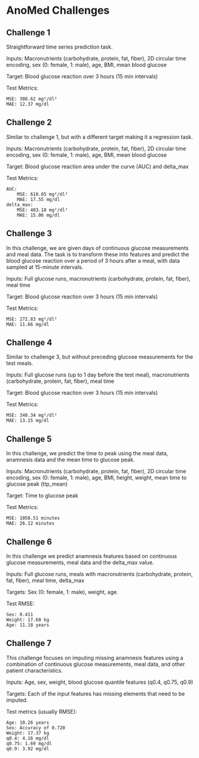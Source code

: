 # AnoMed Challenges
## Challenge 1
Straightforward time series prediction task.

Inputs: Macronutrients (carbohydrate, protein, fat, fiber), 2D circular time encoding, sex (0: female, 1: male), age, BMI, mean blood glucose

Target: Blood glucose reaction over 3 hours (15 min intervals)

Test Metrics:

    MSE: 308.62 mg²/dl²
    MAE: 12.37 mg/dl
## Challenge 2
Similar to challenge 1, but with a different target making it a regression task.

Inputs: Macronutrients (carbohydrate, protein, fat, fiber), 2D circular time encoding, sex (0: female, 1: male), age, BMI, mean blood glucose

Target: Blood glucose reaction area under the curve (AUC) and delta_max

Test Metrics:

    AUC:
        MSE: 610.05 mg²/dl²
        MAE: 17.55 mg/dl
    delta_max:
        MSE: 403.18 mg²/dl²
        MAE: 15.06 mg/dl
## Challenge 3
In this challenge, we are given days of continuous glucose measurements and meal data. The task is to transform these into features and predict the blood glucose reaction over a period of 3 hours after a meal, with data sampled at 15-minute intervals.

Inputs: Full glucose runs, macronutrients (carbohydrate, protein, fat, fiber), meal time

Target: Blood glucose reaction over 3 hours (15 min intervals)

Test Metrics:

    MSE: 272.83 mg²/dl²
    MAE: 11.66 mg/dl
## Challenge 4
Similar to challenge 3, but without preceding glucose measurements for the test meals.

Inputs: Full glucose runs (up to 1 day before the test meal), macronutrients (carbohydrate, protein, fat, fiber), meal time

Target: Blood glucose reaction over 3 hours (15 min intervals)

Test Metrics:

    MSE: 340.34 mg²/dl²
    MAE: 13.15 mg/dl
## Challenge 5
In this challenge, we predict the time to peak using the meal data, anamnesis data and the mean time to glucose peak. 

Inputs: Macronutrients (carbohydrate, protein, fat, fiber), 2D circular time encoding, sex (0: female, 1: male), age, BMI, height, weight, mean time to glucose peak (ttp_mean)

Target: Time to glucose peak

Test Metrics: 

    MSE: 1058.51 minutes
    MAE: 26.12 minutes
## Challenge 6
In this challenge we predict anamnesis features based on continuous glucose measurements, meal data and the delta_max value.

Inputs: Full glucose runs, meals with macronutrients (carbohydrate, protein, fat, fiber), meal time, delta_max

Targets: Sex (0: female, 1: male), weight, age.

Test RMSE: 

    Sex: 0.411
    Weight: 17.60 kg
    Age: 11.18 years
## Challenge 7
This challenge focuses on imputing missing anamnesis features using a combination of continuous glucose measurements, meal data, and other patient characteristics.

Inputs: Age, sex, weight, blood glucose quantile features (q0.4, q0.75, q0.9)

Targets: Each of the input features has missing elements that need to be imputed.

Test metrics (usually RMSE):

    Age: 10.26 years
    Sex: Accuracy of 0.720
    Weight: 17.37 kg
    q0.4: 4.16 mg/dl
    q0.75: 1.69 mg/dl
    q0.9: 3.92 mg/dl
